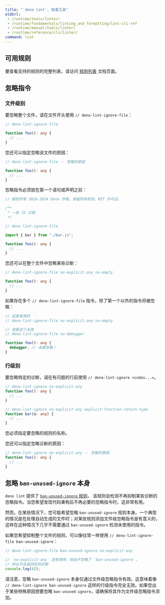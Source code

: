 ```yaml
---
title: "`deno lint`, 检查工具"
oldUrl:
 - /runtime/tools/linter/
 - /runtime/fundamentals/linting_and_formatting/lint-cli-ref
 - /runtime/manual/tools/linter/
 - /runtime/reference/cli/linter/
command: lint
---
```


## 可用规则

要查看支持的规则的完整列表，请访问 [规则列表](/lint/) 文档页面。

## 忽略指令

### 文件级别

要忽略整个文件，请在文件开头使用 `// deno-lint-ignore-file`：

```ts
// deno-lint-ignore-file

function foo(): any {
  // ...
}
```

您还可以指定忽略该文件的原因：

```ts
// deno-lint-ignore-file -- 忽略的原因

function foo(): any {
  // ...
}
```

忽略指令必须放在第一个语句或声明之前：

```ts
// 版权所有 2018-2024 Deno 作者。保留所有权利。MIT 许可证.

/**
 * 一些 JS 文档
 */

// deno-lint-ignore-file

import { bar } from "./bar.js";

function foo(): any {
  // ...
}
```

您还可以在整个文件中忽略某些诊断：

```ts
// deno-lint-ignore-file no-explicit-any no-empty

function foo(): any {
  // ...
}
```

如果存在多个 `// deno-lint-ignore-file` 指令，除了第一个以外的指令将被忽略：

```ts
// 这是有效的
// deno-lint-ignore-file no-explicit-any no-empty

// 但是这个无效
// deno-lint-ignore-file no-debugger

function foo(): any {
  debugger; // 未被忽略！
}
```

### 行级别

要忽略特定的诊断，请在有问题的行前使用 `// deno-lint-ignore <codes...>`。

```ts
// deno-lint-ignore no-explicit-any
function foo(): any {
  // ...
}

// deno-lint-ignore no-explicit-any explicit-function-return-type
function bar(a: any) {
  // ...
}
```

您必须指定要忽略的规则的名称。

您还可以指定忽略诊断的原因：

```ts
// deno-lint-ignore no-explicit-any -- 忽略的原因
function foo(): any {
  // ...
}
```

## 忽略 `ban-unused-ignore` 本身

`deno lint` 提供了 [`ban-unused-ignore` 规则](/lint/rules/ban-unused-ignore/)，
该规则会检测不再抑制某些诊断的忽略指令。当您希望发现代码重构后不再必要的忽略指令时，这非常有用。

然而，在某些情况下，您可能希望忽略 `ban-unused-ignore` 规则本身。一个典型的情况是在处理自动生成的文件时；对某些规则添加文件级忽略指令是有意义的，这样在这种情况下几乎不需要通过 `ban-unused-ignore` 检测未使用的指令。

如果您希望抑制整个文件的规则，可以像往常一样使用 `// deno-lint-ignore-file ban-unused-ignore`：

```ts
// deno-lint-ignore-file ban-unused-ignore no-explicit-any

// `no-explicit-any` 没有使用，但由于忽略了 `ban-unused-ignore`，
// 所以不会返回任何诊断
console.log(42);
```

请注意，忽略 `ban-unused-ignore` 本身仅通过文件级忽略指令有效。这意味着像 `// deno-lint-ignore ban-unused-ignore` 这样的行级指令完全无效。如果您出于某些特殊原因想要忽略 `ban-unused-ignore`，请确保将其作为文件级忽略指令添加。